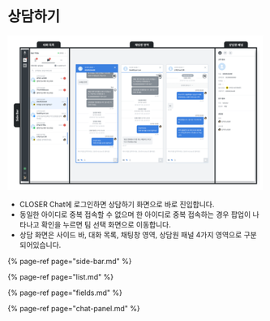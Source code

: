 # 상담하기

![CLOSER Chat &#xD654;&#xBA74;](../../.gitbook/assets/openbeta_chat_%20%281%29.png)

* CLOSER Chat에 로그인하면 상담하기 화면으로 바로 진입합니다.
* 동일한 아이디로 중복 접속할 수 없으며 한 아이디로 중복 접속하는 경우 팝업이 나타나고 확인을 누르면 팀 선택 화면으로 이동합니다.
* 상담 화면은 사이드 바, 대화 목록, 채팅창 영역, 상담원 패널 4가지 영역으로 구분되어있습니다.

{% page-ref page="side-bar.md" %}

{% page-ref page="list.md" %}

{% page-ref page="fields.md" %}

{% page-ref page="chat-panel.md" %}



